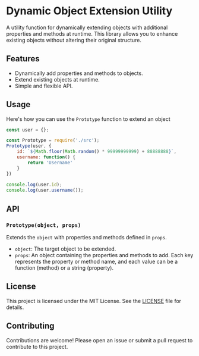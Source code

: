 # Dynamic Object Extension Utility

A utility function for dynamically extending objects with additional properties and methods at runtime. This library allows you to enhance existing objects without altering their original structure.

## Features

- Dynamically add properties and methods to objects.
- Extend existing objects at runtime.
- Simple and flexible API.

## Usage
Here's how you can use the `Prototype` function to extend an object

```js
const user = {};

const Prototype = require('./src');
Prototype(user, {
    id: `${Math.floor(Math.random() * 99999999999) + 88888888}`,
    username: function() {
        return 'Username'
    }
})
 
console.log(user.id);
console.log(user.username());
```

## API

### **`Prototype(object, props)`**

Extends the `object` with properties and methods defined in `props`.

- `object`: The target object to be extended.
- `props`: An object containing the properties and methods to add. Each key represents the property or method name, and each value can be a function (method) or a string (property).

## License
This project is licensed under the MIT License. See the [LICENSE](https://github.com/i3raby/Prototype/blob/main/LICENSE) file for details.

## Contributing
Contributions are welcome! Please open an issue or submit a pull request to contribute to this project.
